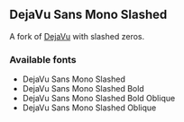 DejaVu Sans Mono Slashed
------------------------

A fork of [DejaVu](https://github.com/dejavu-fonts/dejavu-fonts) with slashed
zeros.

### Available fonts

* DejaVu Sans Mono Slashed
* DejaVu Sans Mono Slashed Bold
* DejaVu Sans Mono Slashed Bold Oblique
* DejaVu Sans Mono Slashed Oblique

